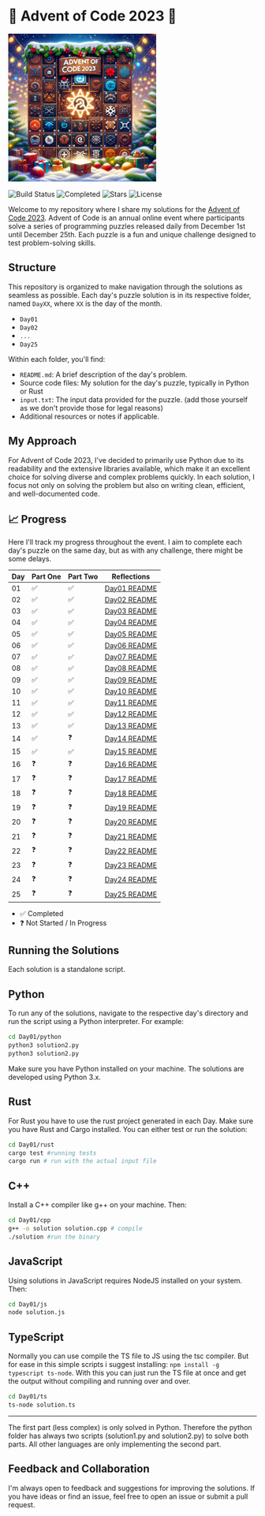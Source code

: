 # 🎄 Advent of Code 2023 🎄

<div><img src="title_image.png" style="margin: 0 auto;" height="300" width="300" ></div>

![Build Status](https://github.com/wieerwill/advent_of_code_2023/actions/workflows/lint.yml/badge.svg)
![Completed](https://img.shields.io/badge/days%20completed-15-red)
![Stars](https://img.shields.io/badge/stars%20⭐-29-yellow)
![License](https://img.shields.io/github/license/wieerwill/advent_of_code_2023.svg)

Welcome to my repository where I share my solutions for the [Advent of Code 2023](https://adventofcode.com/2023). Advent of Code is an annual online event where participants solve a series of programming puzzles released daily from December 1st until December 25th. Each puzzle is a fun and unique challenge designed to test problem-solving skills.

## Structure
This repository is organized to make navigation through the solutions as seamless as possible. 
Each day's puzzle solution is in its respective folder, named `DayXX`, where `XX` is the day of the month.

- `Day01`
- `Day02`
- `...`
- `Day25`

Within each folder, you'll find:

- `README.md`: A brief description of the day's problem.
- Source code files: My solution for the day's puzzle, typically in Python or Rust
- `input.txt`: The input data provided for the puzzle. (add those yourself as we don't provide those for legal reasons)
- Additional resources or notes if applicable.

## My Approach
For Advent of Code 2023, I've decided to primarily use Python due to its readability and the extensive libraries available, which make it an excellent choice for solving diverse and complex problems quickly. In each solution, I focus not only on solving the problem but also on writing clean, efficient, and well-documented code.

## 📈 Progress
Here I'll track my progress throughout the event. 
I aim to complete each day's puzzle on the same day, but as with any challenge, there might be some delays.

| Day | Part One | Part Two | Reflections |
|-----|----------|----------|-------------|
| 01  | ✅       | ✅       | [Day01 README](/Day01/README.md) |
| 02  | ✅       | ✅       | [Day02 README](/Day02/README.md) |
| 03  | ✅       | ✅       | [Day03 README](/Day03/README.md) |
| 04  | ✅       | ✅       | [Day04 README](/Day04/README.md) |
| 05  | ✅       | ✅       | [Day05 README](/Day05/README.md) |
| 06  | ✅       | ✅       | [Day06 README](/Day06/README.md) |
| 07  | ✅       | ✅       | [Day07 README](/Day07/README.md) |
| 08  | ✅       | ✅       | [Day08 README](/Day08/README.md) |
| 09  | ✅       | ✅       | [Day09 README](/Day09/README.md) |
| 10  | ✅       | ✅       | [Day10 README](/Day10/README.md) |
| 11  | ✅       | ✅       | [Day11 README](/Day11/README.md) |
| 12  | ✅       | ✅       | [Day12 README](/Day12/README.md) |
| 13  | ✅       | ✅       | [Day13 README](/Day13/README.md) |
| 14  | ✅       | ❓       | [Day14 README](/Day14/README.md) |
| 15  | ✅       | ✅       | [Day15 README](/Day15/README.md) |
| 16  | ❓       | ❓       | [Day16 README](/Day16/README.md) |
| 17  | ❓       | ❓       | [Day17 README](/Day17/README.md) |
| 18  | ❓       | ❓       | [Day18 README](/Day18/README.md) |
| 19  | ❓       | ❓       | [Day19 README](/Day19/README.md) |
| 20  | ❓       | ❓       | [Day20 README](/Day20/README.md) |
| 21  | ❓       | ❓       | [Day21 README](/Day21/README.md) |
| 22  | ❓       | ❓       | [Day22 README](/Day22/README.md) |
| 23  | ❓       | ❓       | [Day23 README](/Day23/README.md) |
| 24  | ❓       | ❓       | [Day24 README](/Day24/README.md) |
| 25  | ❓       | ❓       | [Day25 README](/Day25/README.md) |

- ✅ Completed
- ❓ Not Started / In Progress

## Running the Solutions
Each solution is a standalone script. 

## Python
To run any of the solutions, navigate to the respective day's directory and run the script using a Python interpreter. 
For example:

```bash
cd Day01/python
python3 solution2.py
python3 solution2.py
```

Make sure you have Python installed on your machine. The solutions are developed using Python 3.x.

## Rust
For Rust you have to use the rust project generated in each Day. 
Make sure you have Rust and Cargo installed.
You can either test or run the solution:

```bash
cd Day01/rust
cargo test #running tests
cargo run # run with the actual input file
```

## C++
Install a C++ compiler like g++ on your machine. Then:
```bash
cd Day01/cpp
g++ -o solution solution.cpp # compile
./solution #run the binary
```

## JavaScript
Using solutions in JavaScript requires NodeJS installed on your system. Then:
```bash
cd Day01/js
node solution.js
```

## TypeScript
Normally you can use compile the TS file to JS using the tsc compiler. But for ease in this simple scripts i suggest installing: `npm install -g typescript ts-node`. With this you can just run the TS file at once and get the output without compiling and running over and over.
```bash
cd Day01/ts
ts-node solution.ts
```

---

The first part (less complex) is only solved in Python. Therefore the python folder has always two scripts (solution1.py and solution2.py) to solve both parts. All other languages are only implementing the second part.

## Feedback and Collaboration
I'm always open to feedback and suggestions for improving the solutions. 
If you have ideas or find an issue, feel free to open an issue or submit a pull request.
